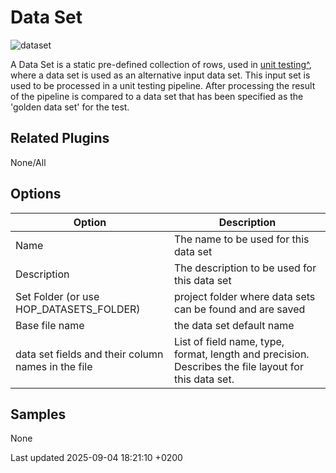 <div id="header">

# Data Set

</div>

<div id="content">

<div id="preamble">

<div class="sectionbody">

<div class="paragraph">

<span class="image">![dataset](../assets/images/icons/dataset.svg)</span>

</div>

<div class="paragraph">

A Data Set is a static pre-defined collection of rows, used in [unit testing^](metadata-types/pipeline-unit-test.zNvjEyO17y), where a data set is used as an alternative input data set. This input set is used to be processed in a unit testing pipeline. After processing the result of the pipeline is compared to a data set that has been specified as the 'golden data set' for the test.

</div>

</div>

</div>

<div class="sect1">

## Related Plugins

<div class="sectionbody">

<div class="paragraph">

None/All

</div>

</div>

</div>

<div class="sect1">

## Options

<div class="sectionbody">

| Option                                             | Description                                                                                          |
| -------------------------------------------------- | ---------------------------------------------------------------------------------------------------- |
| Name                                               | The name to be used for this data set                                                                |
| Description                                        | The description to be used for this data set                                                         |
| Set Folder (or use HOP\_DATASETS\_FOLDER)          | project folder where data sets can be found and are saved                                            |
| Base file name                                     | the data set default name                                                                            |
| data set fields and their column names in the file | List of field name, type, format, length and precision. Describes the file layout for this data set. |

</div>

</div>

<div class="sect1">

## Samples

<div class="sectionbody">

<div class="paragraph">

None

</div>

</div>

</div>

</div>

<div id="footer">

<div id="footer-text">

Last updated 2025-09-04 18:21:10 +0200

</div>

</div>
